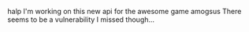 halp
I'm working on this new api for the awesome game amogsus
There seems to be a vulnerability I missed though...
